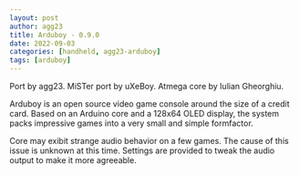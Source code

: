 ```yaml
---
layout: post
author: agg23
title: Arduboy - 0.9.0
date: 2022-09-03
categories: [handheld, agg23-arduboy]
tags: [arduboy]
---
```

Port by agg23. MiSTer port by uXeBoy. Atmega core by Iulian Gheorghiu.

Arduboy is an open source video game console around the size of a credit card. Based on an Arduino core and a 128x64 OLED display, the system packs impressive games into a very small and simple formfactor.

Core may exibit strange audio behavior on a few games. The cause of this issue is unknown at this time. Settings are provided to tweak the audio output to make it more agreeable.
